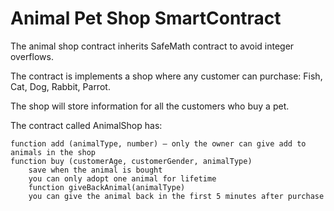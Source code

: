 # Animal Pet Shop SmartContract

The animal shop contract inherits SafeMath contract to avoid integer overflows.

The contract is implements a shop where any customer can purchase: 
    Fish,
    Cat,
    Dog,
    Rabbit,
    Parrot.

The shop will store information for all the customers who buy a pet.

The contract called AnimalShop has:

    function add (animalType, number) – only the owner can give add to animals in the shop
    function buy (customerAge, customerGender, animalType)
        save when the animal is bought
        you can only adopt one animal for lifetime
        function giveBackAnimal(animalType)
        you can give the animal back in the first 5 minutes after purchase
